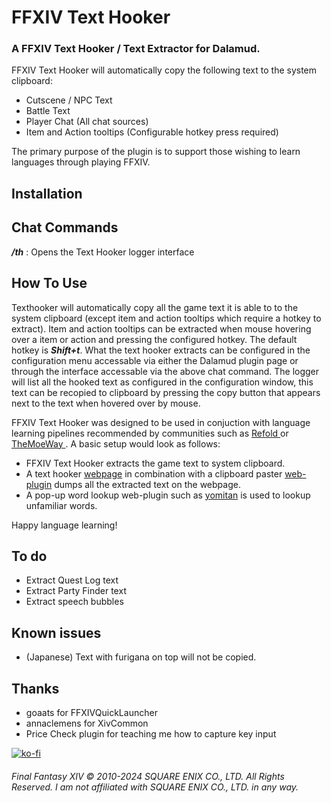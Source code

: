 # FFXIV Text Hooker

### A FFXIV Text Hooker / Text Extractor for Dalamud.

FFXIV Text Hooker will automatically copy the following text to the system clipboard:
* Cutscene / NPC Text
* Battle Text
* Player Chat (All chat sources)
* Item and Action tooltips (Configurable hotkey press required)

The primary purpose of the plugin is to support those wishing to learn languages through playing FFXIV.

## Installation

## Chat Commands

***/th*** : Opens the Text Hooker logger interface

## How To Use

Texthooker will automatically copy all the game text it is able to to the system clipboard (except item and action tooltips which require a hotkey to extract). Item and action tooltips can be extracted when mouse hovering over a item or action and pressing the configured hotkey. The default hotkey is ***Shift+t***. What the text hooker extracts can be configured in the configuration menu accessable via either the Dalamud plugin page or through the interface accessable via the above chat command. The logger will list all the hooked text as configured in the configuration window, this text can be recopied to clipboard by pressing the copy button that appears next to the text when hovered over by mouse. 

FFXIV Text Hooker was designed to be used in conjuction with language learning pipelines recommended by communities such as <a href="https://refold.la/"> Refold </a> or <a href="https://learnjapanese.moe/"> TheMoeWay </a>. A basic setup would look as follows: 
* FFXIV Text Hooker extracts the game text to system clipboard.
* A text hooker <a href="https://learnjapanese.moe/texthooker.html">webpage</a> in combination with a clipboard paster <a href="https://github.com/laplus-sadness/lap-clipboard-inserter">web-plugin</a> dumps all the extracted text on the webpage.
* A pop-up word lookup web-plugin such as <a href="https://github.com/themoeway/yomitan">yomitan</a> is used to lookup unfamiliar words. 

Happy language learning!

## To do
* Extract Quest Log text
* Extract Party Finder text
* Extract speech bubbles

## Known issues
* (Japanese) Text with furigana on top will not be copied.

## Thanks
- goaats for FFXIVQuickLauncher
- annaclemens for XivCommon
- Price Check plugin for teaching me how to capture key input

[![ko-fi](https://ko-fi.com/img/githubbutton_sm.svg)](https://ko-fi.com/vending_machine) 

###### Final Fantasy XIV © 2010-2024 SQUARE ENIX CO., LTD. All Rights Reserved. I am not affiliated with SQUARE ENIX CO., LTD. in any way.
